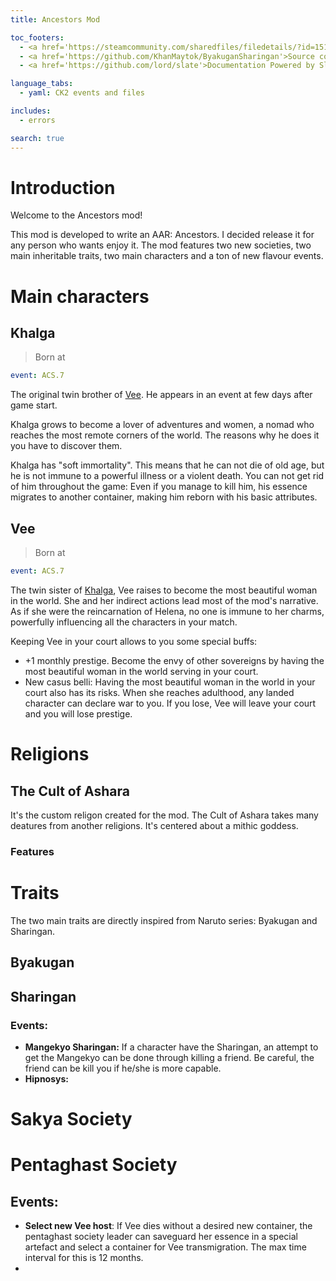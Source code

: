 ```yaml
---
title: Ancestors Mod

toc_footers:
  - <a href='https://steamcommunity.com/sharedfiles/filedetails/?id=1516819698'>Download on Steam</a>
  - <a href='https://github.com/KhanMaytok/ByakuganSharingan'>Source code</a>
  - <a href='https://github.com/lord/slate'>Documentation Powered by Slate</a>

language_tabs:
  - yaml: CK2 events and files

includes:
  - errors

search: true
---
```


# Introduction

Welcome to the Ancestors mod!

This mod is developed to write an AAR: Ancestors. I decided release it for any 
person who wants enjoy it. The mod features two new societies, two main inheritable 
traits, two main characters and a ton of new flavour events.

# Main characters

## Khalga

> Born at

```yaml
event: ACS.7
```

The original twin brother of <a href="#vee">Vee</a>. He appears in an event at few 
days after game start.

Khalga grows to become a lover of adventures and women, a nomad who reaches 
the most remote corners of the world. The reasons why he does it you have to discover them.

Khalga has "soft immortality". This means that he can not die of old age, but he 
is not immune to a powerful illness or a violent death. You can not get rid of him 
throughout the game: Even if you manage to kill him, his essence migrates to another 
container, making him reborn with his basic attributes.

## Vee

> Born at

```yaml
event: ACS.7
```

The twin sister of <a href="#khalga">Khalga</a>, Vee raises to become the most 
beautiful woman in the world. She and her indirect actions lead most of the mod's 
narrative. As if she were the reincarnation of Helena, no one is immune to her charms, 
powerfully influencing all the characters in your match.

Keeping Vee in your court allows to you some special buffs:

- +1 monthly prestige. Become the envy of other sovereigns by having the most beautiful woman in the world serving in your court.
- New casus belli: Having the most beautiful woman in the world in your court also has its risks. When she reaches adulthood, any landed character can declare war to you. If you lose, Vee will leave your court and you will lose prestige.

# Religions

## The Cult of Ashara

It's the custom religon created for the mod. The Cult of Ashara takes many deatures from another religions. It's centered about a mithic goddess.

### Features




# Traits

The two main traits are directly inspired from Naruto series: Byakugan and Sharingan. 

## Byakugan

## Sharingan

### Events:

- **Mangekyo Sharingan:** If a character have the Sharingan, an attempt to get the Mangekyo can be done through killing a friend. Be careful, the friend can be kill you if he/she is more capable.
- **Hipnosys:** 



# Sakya Society



# Pentaghast Society

## Events:

- **Select new Vee host**: If Vee dies without a desired new container, the pentaghast society leader can saveguard her essence in a special artefact and select a container for Vee transmigration. The max time interval for this is 12 months.
- 
